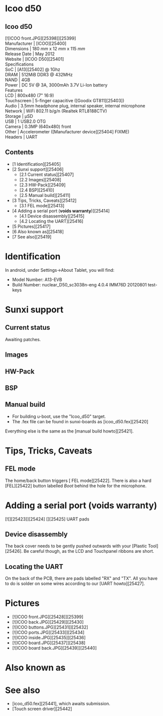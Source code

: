 # Icoo d50
Icoo d50  
---  
[![ICOO front.JPG][25398]][25399]  
Manufacturer |  [ICOO][25400]  
Dimensions |  180 _mm_ x 12 _mm_ x 115 _mm_  
Release Date |  May 2012   
Website |  [ICOO D50][25401]  
Specifications   
SoC |  [A13][25402] @ 1Ghz   
DRAM |  512MiB DDR3 @ 432MHz   
NAND |  4GB   
Power |  DC 5V @ 3A, 3000mAh 3.7V Li-Ion battery   
Features   
LCD |  800x480 (7" 16:9)   
Touchscreen |  5-finger capacitive ([Goodix GT811][25403])   
Audio |  3.5mm headphone plug, internal speaker, internal microphone   
Network |  WiFi 802.11 b/g/n (Realtek RTL8188CTV)   
Storage |  µSD   
USB |  1 USB2.0 OTG   
Camera |  0.3MP (640x480) front   
Other |  Accelerometer ([Manufacturer device][25404] FIXME)   
Headers |  UART   
## Contents
  * [1 Identification][25405]
  * [2 Sunxi support][25406]
    * [2.1 Current status][25407]
    * [2.2 Images][25408]
    * [2.3 HW-Pack][25409]
    * [2.4 BSP][25410]
    * [2.5 Manual build][25411]
  * [3 Tips, Tricks, Caveats][25412]
    * [3.1 FEL mode][25413]
  * [4 Adding a serial port (**voids warranty**)][25414]
    * [4.1 Device disassembly][25415]
    * [4.2 Locating the UART][25416]
  * [5 Pictures][25417]
  * [6 Also known as][25418]
  * [7 See also][25419]

# Identification
In android, under Settings->About Tablet, you will find: 
  * Model Number: A13-EVB
  * Build Number: nuclear_D50_sc3038n-eng 4.0.4 IMM76D 20120801 test-keys

# Sunxi support
## Current status
Awaiting patches. 
## Images
## HW-Pack
## BSP
## Manual build
  * For building u-boot, use the "Icoo_d50" target.
  * The .fex file can be found in sunxi-boards as [icoo_d50.fex][25420]

Everything else is the same as the [manual build howto][25421]. 
# Tips, Tricks, Caveats
## FEL mode
The home/back button triggers [ FEL mode][25422]. There is also a hard [FEL][25422] button labelled _Boot_ behind the hole for the microphone. 
# Adding a serial port (**voids warranty**)
[![][25423]][25424]
[][25425]
UART pads
## Device disassembly
The back cover needs to be gently pushed outwards with your [Plastic Tool][25426]. Be careful though, as the LCD and Touchpanel ribbons are short. 
## Locating the UART
On the back of the PCB, there are pads labelled "RX" and "TX". All you have to do is solder on some wires according to our [UART howto][25427]. 
# Pictures
  * [![ICOO front.JPG][25428]][25399]
  * [![ICOO back.JPG][25429]][25430]
  * [![ICOO buttons.JPG][25431]][25432]
  * [![ICOO ports.JPG][25433]][25434]
  * [![ICOO inside.JPG][25435]][25436]
  * [![ICOO board.JPG][25437]][25438]
  * [![ICOO board back.JPG][25439]][25440]

# Also known as
# See also
  * [icoo_d50.fex][25441], which awaits submission.
  * [Touch screen driver][25442]
